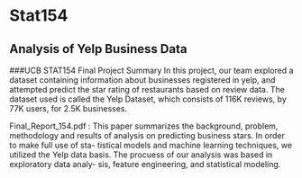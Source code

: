 # Stat154
## Analysis of Yelp Business Data
###UCB STAT154 Final Project
Summary
In this project, our team explored a dataset containing information about businesses registered in yelp, and attempted predict the star rating of restaurants based on review data. The dataset used is called the Yelp Dataset, which consists of 116K reviews, by 77K users, for 2.5K businesses. 


Final_Report_154.pdf :
This paper summarizes the background, problem, methodology and results of analysis on predicting business stars. In order to make full use of sta- tistical models and machine learning techniques, we utilized the Yelp data basis. The procuess of our analysis was based in exploratory data analy- sis, feature engineering, and statistical modeling.
